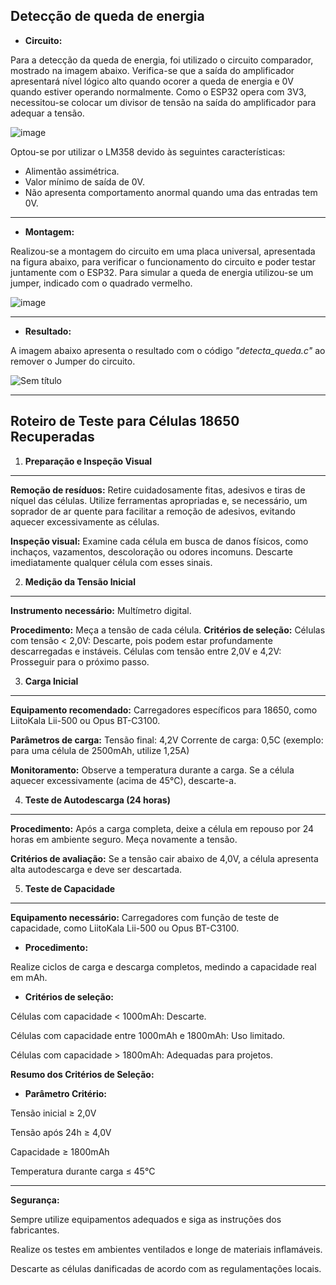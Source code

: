 
## **Detecção de queda de energia**

- **Circuito:**
  
Para a detecção da queda de energia, foi utilizado o circuito comparador, mostrado na imagem abaixo. Verifica-se que a saída do amplificador apresentará nível lógico alto quando ocorer a queda de energia e 0V quando estiver operando normalmente. Como o ESP32 opera com 3V3, necessitou-se colocar um divisor de tensão na saída do amplificador para adequar a tensão.

![image](https://github.com/user-attachments/assets/7f016651-d7c7-4718-b856-b0c628e8db92)

Optou-se por utilizar o LM358 devido às seguintes características:
  -  Alimentão assimétrica.
  - Valor mínimo de saída de 0V.
  - Não apresenta comportamento anormal quando uma das entradas tem 0V.
  
---

- **Montagem:**

Realizou-se a montagem do circuito em uma placa universal, apresentada na figura abaixo, para verificar o funcionamento do circuito e poder testar juntamente com o ESP32. Para simular a queda de energia utilizou-se um jumper, indicado com o quadrado vermelho.

![image](https://github.com/user-attachments/assets/878af08e-ccc4-40cf-91e7-01609b6b331a)

---

- **Resultado:**

A imagem abaixo apresenta o resultado com o código *"detecta_queda.c"* ao remover o Jumper do circuito.

![Sem título](https://github.com/user-attachments/assets/c18f7853-6ea9-4e49-b850-8157645b7cae)

---

## **Roteiro de Teste para Células 18650 Recuperadas**
1. **Preparação e Inspeção Visual**
---
**Remoção de resíduos:** Retire cuidadosamente fitas, adesivos e tiras de níquel das células. Utilize ferramentas apropriadas e, se necessário, um soprador de ar quente para facilitar a remoção de adesivos, evitando aquecer excessivamente as células.

**Inspeção visual:** Examine cada célula em busca de danos físicos, como inchaços, vazamentos, descoloração ou odores incomuns. Descarte imediatamente qualquer célula com esses sinais.


2. **Medição da Tensão Inicial**
---
**Instrumento necessário:** Multímetro digital.

**Procedimento:**
Meça a tensão de cada célula.
**Critérios de seleção:**
Células com tensão < 2,0V: Descarte, pois podem estar profundamente descarregadas e instáveis.
Células com tensão entre 2,0V e 4,2V: Prosseguir para o próximo passo.


3. **Carga Inicial**
---
**Equipamento recomendado:** Carregadores específicos para 18650, como LiitoKala Lii-500 ou Opus BT-C3100.

**Parâmetros de carga:**
Tensão final: 4,2V
Corrente de carga: 0,5C (exemplo: para uma célula de 2500mAh, utilize 1,25A)

**Monitoramento:**
Observe a temperatura durante a carga. Se a célula aquecer excessivamente (acima de 45°C), descarte-a.

4. **Teste de Autodescarga (24 horas)**
---
**Procedimento:**
Após a carga completa, deixe a célula em repouso por 24 horas em ambiente seguro.
Meça novamente a tensão.

**Critérios de avaliação:**
Se a tensão cair abaixo de 4,0V, a célula apresenta alta autodescarga e deve ser descartada.

5. **Teste de Capacidade**
---
**Equipamento necessário:** Carregadores com função de teste de capacidade, como LiitoKala Lii-500 ou Opus BT-C3100.

- **Procedimento:**

Realize ciclos de carga e descarga completos, medindo a capacidade real em mAh.

- **Critérios de seleção:**

Células com capacidade < 1000mAh: Descarte.

Células com capacidade entre 1000mAh e 1800mAh: Uso limitado.

Células com capacidade > 1800mAh: Adequadas para projetos.

**Resumo dos Critérios de Seleção:**
  
 - **Parâmetro	Critério:**

  Tensão inicial	≥ 2,0V

  Tensão após 24h	≥ 4,0V
  
  Capacidade	≥ 1800mAh
  
  Temperatura durante carga	≤ 45°C

---
**Segurança:**

Sempre utilize equipamentos adequados e siga as instruções dos fabricantes.

Realize os testes em ambientes ventilados e longe de materiais inflamáveis.

Descarte as células danificadas de acordo com as regulamentações locais.
